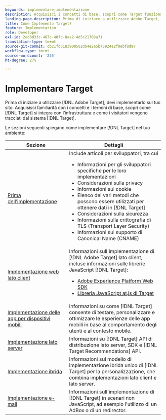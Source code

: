 ```yaml
---
keywords: implementare;implementazione
description: Acquisisci i concetti di base; scopri come Target funziona e si integra con la tua infrastruttura, e come vengono tracciati i visitatori.
landing-page-description: Prima di iniziare a utilizzare Adobe Target, è necessario implementarlo sul sito, comprendere alcuni concetti e termini di base e acquisire familiarità con il suo funzionamento.
title: Come Implemento Target?
feature: Implementation
role: Developer
exl-id: 2ad3d33c-467c-48fc-8aa2-4d5c21708a71
translation-type: tm+mt
source-git-commit: cb21fd3183900502db4e2a5b73924e2f9ebf8d97
workflow-type: tm+mt
source-wordcount: '236'
ht-degree: 27%

---
```


# Implementare Target

Prima di iniziare a utilizzare [!DNL Adobe Target], devi implementarlo sul tuo sito. Acquisisci familiarità con i concetti e i termini di base, scopri come [!DNL Target] si integra con l’infrastruttura e come i visitatori vengono tracciati dal sistema [!DNL Target].

Le sezioni seguenti spiegano come implementare [!DNL Target] nel tuo ambiente:

| Sezione | Dettagli |
| --- | --- |
| [Prima dell’implementazione](c-considerations-before-you-implement-target/considerations-before-you-implement-target.md) | Include articoli per sviluppatori, tra cui<ul><li>Informazioni per gli sviluppatori specifiche per le loro implementazioni</li><li>Considerazioni sulla privacy</li><li>Informazioni sui cookie<li>Elenco dei vari metodi che possono essere utilizzati per ottenere dati in [!DNL Target]</li><li>Considerazioni sulla sicurezza</li><li>Informazioni sulla crittografia di TLS (Transport Layer Security)</li><li>Informazioni sul supporto di Canonical Name (CNAME)</li></ul> |
| [Implementazione web lato client](/help/c-implementing-target/c-implementing-target-for-client-side-web/implement-target-for-client-side-web.md) | Informazioni sull&#39;implementazione di [!DNL Adobe Target] lato client, incluse informazioni sulle librerie JavaScript [!DNL Target]:<ul><li>[Adobe Experience Platform Web SDK](/help/c-implementing-target/c-implementing-target-for-client-side-web/aep-web-sdk.md)</li><li>[Libreria JavaScript at.js di Target](/help/c-implementing-target/c-implementing-target-for-client-side-web/c-how-atjs-works/how-atjs-works.md)</li></ul> |
| [Implementazione delle app per dispositivi mobili](/help/c-target-mobile-app/target-mobile-app.md) | Informazioni su come [!DNL Target] consente di testare, personalizzare e ottimizzare le esperienze delle app mobili in base al comportamento degli utenti e al contesto mobile. |
| [Implementazione lato server](/help/c-implementing-target/c-api-and-sdk-overview/api-and-sdk-overview.md) | Informazioni su [!DNL Target] API di distribuzione lato server, SDK e [!DNL Target Recommendations] API. |
| [Implementazione ibrida](/help/c-implementing-target/hybrid-implementation.md) | Informazioni sul modello di implementazione ibrida unico di [!DNL Target] per la personalizzazione, che combina implementazioni lato client e lato server. |
| [Implementazione e-mail](c-non-javascript-based-implementation/non-javascript-based-implementation.md) | Informazioni sull&#39;implementazione di [!DNL Target] in scenari non JavaScript, ad esempio l&#39;utilizzo di un AdBox o di un redirector. |
